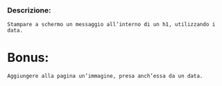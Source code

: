 ### Descrizione:
    Stampare a schermo un messaggio all’interno di un h1, utilizzando i data.
    
# Bonus:
    Aggiungere alla pagina un’immagine, presa anch’essa da un data.